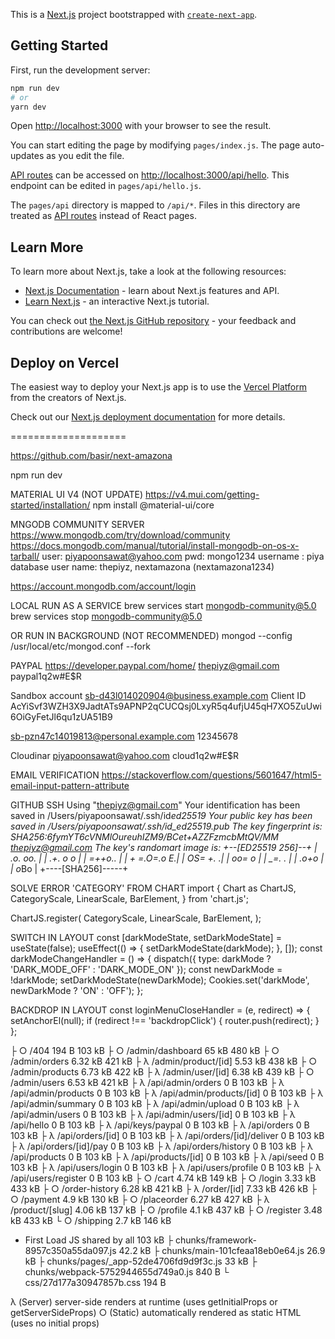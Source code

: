 This is a [Next.js](https://nextjs.org/) project bootstrapped with [`create-next-app`](https://github.com/vercel/next.js/tree/canary/packages/create-next-app).

## Getting Started

First, run the development server:

```bash
npm run dev
# or
yarn dev
```

Open [http://localhost:3000](http://localhost:3000) with your browser to see the result.

You can start editing the page by modifying `pages/index.js`. The page auto-updates as you edit the file.

[API routes](https://nextjs.org/docs/api-routes/introduction) can be accessed on [http://localhost:3000/api/hello](http://localhost:3000/api/hello). This endpoint can be edited in `pages/api/hello.js`.

The `pages/api` directory is mapped to `/api/*`. Files in this directory are treated as [API routes](https://nextjs.org/docs/api-routes/introduction) instead of React pages.

## Learn More

To learn more about Next.js, take a look at the following resources:

- [Next.js Documentation](https://nextjs.org/docs) - learn about Next.js features and API.
- [Learn Next.js](https://nextjs.org/learn) - an interactive Next.js tutorial.

You can check out [the Next.js GitHub repository](https://github.com/vercel/next.js/) - your feedback and contributions are welcome!

## Deploy on Vercel

The easiest way to deploy your Next.js app is to use the [Vercel Platform](https://vercel.com/new?utm_medium=default-template&filter=next.js&utm_source=create-next-app&utm_campaign=create-next-app-readme) from the creators of Next.js.

Check out our [Next.js deployment documentation](https://nextjs.org/docs/deployment) for more details.

====================

https://github.com/basir/next-amazona

npm run dev

MATERIAL UI V4 (NOT UPDATE)
https://v4.mui.com/getting-started/installation/
npm install @material-ui/core

MNGODB COMMUNITY SERVER
https://www.mongodb.com/try/download/community
https://docs.mongodb.com/manual/tutorial/install-mongodb-on-os-x-tarball/
user: piyapoonsawat@yahoo.com
pwd: mongo1234
username : piya
database user name: thepiyz, nextamazona (nextamazona1234)

https://account.mongodb.com/account/login

LOCAL RUN AS A SERVICE
brew services start mongodb-community@5.0
brew services stop mongodb-community@5.0

OR RUN IN BACKGROUND (NOT RECOMMENDED)
mongod --config /usr/local/etc/mongod.conf --fork

PAYPAL
https://developer.paypal.com/home/
thepiyz@gmail.com
paypal1q2w#E$R

Sandbox account
sb-d43l014020904@business.example.com
Client ID
AcYiSvf3WZH3X9JadtATs9APNP2qCUCQsj0LxyR5q4ufjU45qH7XO5ZuUwi6OiGyFetJl6qu1zUA51B9

sb-pzn47c14019813@personal.example.com
12345678

Cloudinar
piyapoonsawat@yahoo.com
cloud1q2w#E$R

EMAIL VERIFICATION
https://stackoverflow.com/questions/5601647/html5-email-input-pattern-attribute

GITHUB SSH
Using "thepiyz@gmail.com"
Your identification has been saved in /Users/piyapoonsawat/.ssh/id*ed25519
Your public key has been saved in /Users/piyapoonsawat/.ssh/id_ed25519.pub
The key fingerprint is:
SHA256:6fymYT6cVNMlOureuhIZM9/BCet+AZZFzmcbMtQV/MM thepiyz@gmail.com
The key's randomart image is:
+--[ED25519 256]--+
| .o. oo. |
| .+. o o |
| *=++o.. |
| + =.O=.o E.|
| OS= +. .|
| oo= o |
| \_=. . |
| .o*+o |
| o*Bo |
+----[SHA256]-----+

SOLVE ERROR 'CATEGORY' FROM CHART
import {
Chart as ChartJS,
CategoryScale,
LinearScale,
BarElement,
} from 'chart.js';

ChartJS.register(
CategoryScale,
LinearScale,
BarElement,
);

SWITCH IN LAYOUT
const [darkModeState, setDarkModeState] = useState(false);
useEffect(() => {
setDarkModeState(darkMode);
}, []);
const darkModeChangeHandler = () => {
dispatch({ type: darkMode ? 'DARK_MODE_OFF' : 'DARK_MODE_ON' });
const newDarkMode = !darkMode;
setDarkModeState(newDarkMode);
Cookies.set('darkMode', newDarkMode ? 'ON' : 'OFF');
};

<Switch 
                checked={darkModeState}
                onChange={darkModeChangeHandler}
              ></Switch>

BACKDROP IN LAYOUT
const loginMenuCloseHandler = (e, redirect) => {
setAnchorEl(null);
if (redirect !== 'backdropClick') {
router.push(redirect);
}
};

├ ○ /404 194 B 103 kB
├ ○ /admin/dashboard 65 kB 480 kB
├ ○ /admin/orders 6.32 kB 421 kB
├ λ /admin/product/[id] 5.53 kB 438 kB
├ ○ /admin/products 6.73 kB 422 kB
├ λ /admin/user/[id] 6.38 kB 439 kB
├ ○ /admin/users 6.53 kB 421 kB
├ λ /api/admin/orders 0 B 103 kB
├ λ /api/admin/products 0 B 103 kB
├ λ /api/admin/products/[id] 0 B 103 kB
├ λ /api/admin/summary 0 B 103 kB
├ λ /api/admin/upload 0 B 103 kB
├ λ /api/admin/users 0 B 103 kB
├ λ /api/admin/users/[id] 0 B 103 kB
├ λ /api/hello 0 B 103 kB
├ λ /api/keys/paypal 0 B 103 kB
├ λ /api/orders 0 B 103 kB
├ λ /api/orders/[id] 0 B 103 kB
├ λ /api/orders/[id]/deliver 0 B 103 kB
├ λ /api/orders/[id]/pay 0 B 103 kB
├ λ /api/orders/history 0 B 103 kB
├ λ /api/products 0 B 103 kB
├ λ /api/products/[id] 0 B 103 kB
├ λ /api/seed 0 B 103 kB
├ λ /api/users/login 0 B 103 kB
├ λ /api/users/profile 0 B 103 kB
├ λ /api/users/register 0 B 103 kB
├ ○ /cart 4.74 kB 149 kB
├ ○ /login 3.33 kB 433 kB
├ ○ /order-history 6.28 kB 421 kB
├ λ /order/[id] 7.33 kB 426 kB
├ ○ /payment 4.9 kB 130 kB
├ ○ /placeorder 6.27 kB 427 kB
├ λ /product/[slug] 4.06 kB 137 kB
├ ○ /profile 4.1 kB 437 kB
├ ○ /register 3.48 kB 433 kB
└ ○ /shipping 2.7 kB 146 kB

- First Load JS shared by all 103 kB
  ├ chunks/framework-8957c350a55da097.js 42.2 kB
  ├ chunks/main-101cfeaa18eb0e64.js 26.9 kB
  ├ chunks/pages/\_app-52de4706fd9d9f3c.js 33 kB
  ├ chunks/webpack-5752944655d749a0.js 840 B
  └ css/27d177a30947857b.css 194 B

λ (Server) server-side renders at runtime (uses getInitialProps or getServerSideProps)
○ (Static) automatically rendered as static HTML (uses no initial props)
